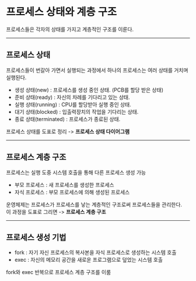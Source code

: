 # 프로세스 상태와 계층 구조
프로세스들은 각자의 상태를 가지고 계층적인 구조를 이룬다.

---
## 프로세스 상태
프로세스들이 번갈아 가면서 실행되는 과정에서 하나의 프로세스는 여러 상태를 거치며 실행된다.

- 생성 상태(new) : 프로세스를 생성 중인 상태. (PCB를 할당 받은 상태)
- 준비 상태(ready) : 자신의 차례를 기다리고 있는 상태.
- 실행 상태(running) : CPU를 할당받아 실행 중인 상태.
- 대기 상태(blocked) : 입출력장치의 작업을 기다리는 상태.
- 종료 상태(terminated) : 프로세스가 종료된 상태.


프로세스 상태를 도표로 정리 -> **프로세스 상태 다이어그램** 

---
## 프로세스 계층 구조
프로세스는 실행 도중 시스템 호출을 통해 다른 프로세스 생성 가능
- 부모 프로세스 : 새 프로세스를 생성한 프로세스
- 자식 프로세스 : 부모 프로세스에 의해 생성된 프로세스

운영체제는 프로세스가 프로세스를 낳는 계층적인 구조로써 프로세스들을 관리한다.  
이 과정을 도표로 그리면 -> **프로세스 계층 구조**

---
## 프로세스 생성 기법
- fork : 자기 자신 프로세스의 복사본을 자식 프로세스로 생성하는 시스템 호출
- exec : 자신의 메모리 공간을 새로운 프로그램으로 덮었는 시스템 호출

fork와 exec 반복으로 프로세스 계층 구조를 이룸
